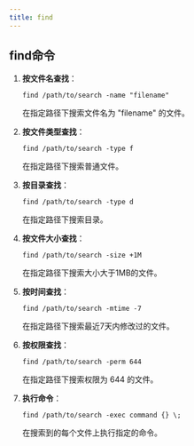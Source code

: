 ```yaml
---
title: find
---
```

## find命令

1. **按文件名查找**：
   
   ```
   find /path/to/search -name "filename"
   ```

   在指定路径下搜索文件名为 "filename" 的文件。

2. **按文件类型查找**：

   ```
   find /path/to/search -type f
   ```

   在指定路径下搜索普通文件。

3. **按目录查找**：

   ```
   find /path/to/search -type d
   ```

   在指定路径下搜索目录。

4. **按文件大小查找**：

   ```
   find /path/to/search -size +1M
   ```

   在指定路径下搜索大小大于1MB的文件。

5. **按时间查找**：

   ```
   find /path/to/search -mtime -7
   ```

   在指定路径下搜索最近7天内修改过的文件。

6. **按权限查找**：

   ```
   find /path/to/search -perm 644
   ```

   在指定路径下搜索权限为 644 的文件。

7. **执行命令**：

   ```
   find /path/to/search -exec command {} \;
   ```

   在搜索到的每个文件上执行指定的命令。
